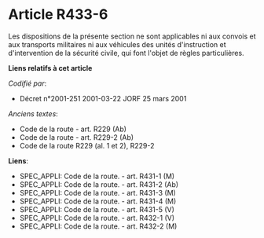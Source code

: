 # Article R433-6

Les dispositions de la présente section ne sont applicables ni aux convois et aux transports militaires ni aux véhicules des
unités d'instruction et d'intervention de la sécurité civile, qui font l'objet de règles particulières.

**Liens relatifs à cet article**

_Codifié par_:

  - Décret n°2001-251 2001-03-22 JORF 25 mars 2001

_Anciens textes_:

  - Code de la route - art. R229 (Ab)
  - Code de la route - art. R229-2 (Ab)
  - Code de la route R229 (al. 1 et 2), R229-2

**Liens**:

  - SPEC_APPLI: Code de la route. - art. R431-1 (M)
  - SPEC_APPLI: Code de la route. - art. R431-2 (Ab)
  - SPEC_APPLI: Code de la route. - art. R431-3 (M)
  - SPEC_APPLI: Code de la route. - art. R431-4 (M)
  - SPEC_APPLI: Code de la route. - art. R431-5 (V)
  - SPEC_APPLI: Code de la route. - art. R432-1 (V)
  - SPEC_APPLI: Code de la route. - art. R432-2 (M)
